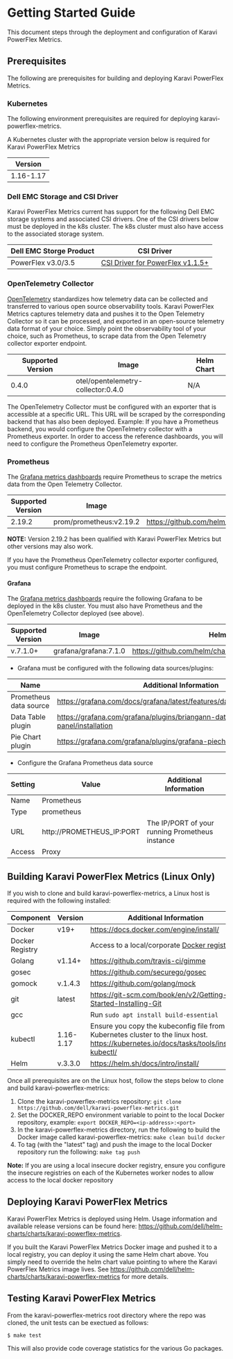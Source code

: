 <!--
Copyright (c) 2020 Dell Inc., or its subsidiaries. All Rights Reserved.

Licensed under the Apache License, Version 2.0 (the "License");
you may not use this file except in compliance with the License.
You may obtain a copy of the License at

    http://www.apache.org/licenses/LICENSE-2.0
-->

# Getting Started Guide

This document steps through the deployment and configuration of Karavi PowerFlex Metrics.

## Prerequisites

The following are prerequisites for building and deploying Karavi PowerFlex Metrics.

### Kubernetes

The following environment prerequisites are required for deploying karavi-powerflex-metrics.

A Kubernetes cluster with the appropriate version below is required for Karavi PowerFlex Metrics

| Version   | 
| --------- |
| 1.16-1.17 |

### Dell EMC Storage and CSI Driver

Karavi PowerFlex Metrics current has support for the following Dell EMC storage systems and associated CSI drivers.  One of the CSI drivers below must be deployed in the k8s cluster.  The k8s cluster must also have access to the associated storage system.

| Dell EMC Storge Product | CSI Driver |
| ----------------------- | ---------- |
| PowerFlex v3.0/3.5 | [CSI Driver for PowerFlex v1.1.5+](https://github.com/dell/csi-vxflexos) |

### OpenTelemetry Collector

[OpenTelemetry](https://blog.newrelic.com/product-news/what-is-opentelemetry/) standardizes how telemetry data can be collected and transferred to various open source observability tools. Karavi PowerFlex Metrics captures telemetry data and pushes it to the Open Telemetry Collector so it can be processed, and exported in an open-source telemetry data format of your choice. Simply point the observability tool of your choice, such as Prometheus, to scrape data from the Open Telemetry collector exporter endpoint.

| Supported Version | Image                              | Helm Chart |
| ----------------- | ---------------------------------- | ---------- |
| 0.4.0             | otel/opentelemetry-collector:0.4.0 | N/A        |

The OpenTelemetry Collector must be configured with an exporter that is accessible at a specific URL. This URL will be scraped by the corresponding backend that has also been deployed. Example: If you have a Prometheus backend, you would configure the OpenTelmetry collector with a Prometheus exporter. In order to access the reference dashboards, you will need to configure the Prometheus OpenTelemetry exporter.

### Prometheus

The [Grafana metrics dashboards](../grafana/dashboards/powerflex) require Prometheus to scrape the metrics data from the Open Telemetry Collector.

| Supported Version | Image                   | Helm Chart                                                   |
| ----------------- | ----------------------- | ------------------------------------------------------------ |
| 2.19.2            | prom/prometheus:v2.19.2 | https://github.com/helm/charts/tree/master/stable/prometheus |

**NOTE:** Version 2.19.2 has been qualified with Karavi PowerFlex Metrics but other versions may also work.

If you have the Prometheus OpenTelemetry collector exporter configured, you must configure Prometheus to scrape the endpoint.

#### Grafana

The [Grafana metrics dashboards](../grafana/dashboards/powerflex) require the following Grafana to be deployed in the k8s cluster. You must also have Prometheus and the OpenTelemetry Collector deployed (see above).

| Supported Version | Image                 | Helm Chart                                                |
| ----------------- | --------------------- | --------------------------------------------------------- |
| v.7.1.0+          | grafana/grafana:7.1.0 | https://github.com/helm/charts/tree/master/stable/grafana |

- Grafana must be configured with the following data sources/plugins:

| Name                   | Additional Information                                                     |
| ---------------------- | -------------------------------------------------------------------------- |
| Prometheus data source | https://grafana.com/docs/grafana/latest/features/datasources/prometheus/   |
| Data Table plugin      | https://grafana.com/grafana/plugins/briangann-datatable-panel/installation |
| Pie Chart plugin       | https://grafana.com/grafana/plugins/grafana-piechart-panel                 |

- Configure the Grafana Prometheus data source

| Setting | Value                     | Additional Information                          |
| ------- | ------------------------- | ----------------------------------------------- |
| Name    | Prometheus                |                                                 |
| Type    | prometheus                |                                                 |
| URL     | http://PROMETHEUS_IP:PORT | The IP/PORT of your running Prometheus instance |
| Access  | Proxy                     |                                                 |

## Building Karavi PowerFlex Metrics (Linux Only)

If you wish to clone and build karavi-powerflex-metrics, a Linux host is required with the following installed:

| Component       | Version   | Additional Information                                                                                                                     |
| --------------- | --------- | ------------------------------------------------------------------------------------------------------------------------------------------ |
| Docker          | v19+      | https://docs.docker.com/engine/install/                                                                                                    |
| Docker Registry |           | Access to a local/corporate [Docker registry](https://docs.docker.com/registry/)                                                           |
| Golang          | v1.14+    | https://github.com/travis-ci/gimme                                                                                                         |
| gosec           |           | https://github.com/securego/gosec                                                                                                          |
| gomock          | v.1.4.3   | https://github.com/golang/mock                                                                                                             |
| git             | latest    | https://git-scm.com/book/en/v2/Getting-Started-Installing-Git                                                                              |
| gcc             |           | Run ```sudo apt install build-essential```                                                                                                 |
| kubectl         | 1.16-1.17 | Ensure you copy the kubeconfig file from the Kubernetes cluster to the linux host. https://kubernetes.io/docs/tasks/tools/install-kubectl/ |
| Helm            | v.3.3.0   | https://helm.sh/docs/intro/install/                                                                                                        | 

Once all prerequisites are on the Linux host, follow the steps below to clone and build karavi-powerflex-metrics:

1. Clone the karavi-powerflex-metrics repository: `git clone https://github.com/dell/karavi-powerflex-metrics.git`
1. Set the DOCKER_REPO environment variable to point to the local Docker repository, example: `export DOCKER_REPO=<ip-address>:<port>`
1. In the karavi-powerflex-metrics directory, run the following to build the Docker image called karavi-powerflex-metrics: `make clean build docker`
1. To tag (with the "latest" tag) and push the image to the local Docker repository run the following: `make tag push`

__Note:__ If you are using a local insecure docker registry, ensure you configure the insecure registries on each of the Kubernetes worker nodes to allow access to the local docker repository

## Deploying Karavi PowerFlex Metrics
Karavi PowerFlex Metrics is deployed using Helm.  Usage information and available release versions can be found here: https://github.com/dell/helm-charts/charts/karavi-powerflex-metrics.

If you built the Karavi PowerFlex Metrics Docker image and pushed it to a local registry, you can deploy it using the same Helm chart above.  You simply need to override the helm chart value pointing to where the Karavi PowerFlex Metrics image lives.  See https://github.com/dell/helm-charts/charts/karavi-powerflex-metrics for more details.

## Testing Karavi PowerFlex Metrics

From the karavi-powerflex-metrics root directory where the repo was cloned, the unit tests can be exectued as follows:
```console
$ make test
```
This will also provide code coverage statistics for the various Go packages.